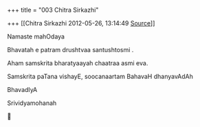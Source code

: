 +++
title = "003 Chitra Sirkazhi"

+++
[[Chitra Sirkazhi	2012-05-26, 13:14:49 [Source](https://groups.google.com/g/samskrita/c/YJO9lmGMqVU)]]



Namaste mahOdaya



Bhavatah e patram drushtvaa santushtosmi .

Aham samskrita bharatyaayah chaatraa asmi eva.

Samskrita paTana vishayE, soocanaartam BahavaH dhanyavAdAh

BhavadIyA

Srividyamohanah



